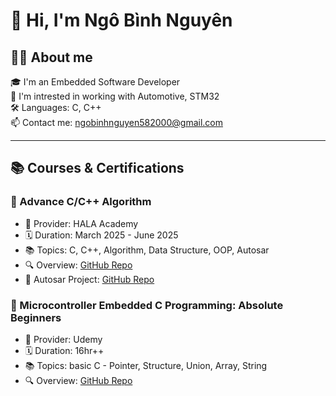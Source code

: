 # 👋 Hi, I'm Ngô Bình Nguyên

## 👨‍🦱 About me
🎓 I'm an Embedded Software Developer  
🚗 I'm intrested in working with Automotive, STM32  
🛠️ Languages: C, C++  
📫 Contact me: ngobinhnguyen582000@gmail.com  

---

## 📚 Courses & Certifications
### 🔧 Advance C/C++ Algorithm
- 🏫 Provider: HALA Academy
- 🗓️ Duration: March 2025 - June 2025
- 📚 Topics: C, C++, Algorithm, Data Structure, OOP, Autosar
- 🔍 Overview: [GitHub Repo](https://github.com/binhnguyen-0/ADVANCED_C_Cpp)
- 📂 Autosar Project: [GitHub Repo](...)

### 🔧 Microcontroller Embedded C Programming: Absolute Beginners
- 🏫 Provider: Udemy
- 🗓️ Duration: 16hr++
- 📚 Topics: basic C - Pointer, Structure, Union, Array, String
- 🔍 Overview: [GitHub Repo](...)

